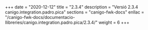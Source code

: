 +++
date        = "2020-12-12"
title       = "2.3.4"
description = "Versió 2.3.4 canigo.integration.padro.pica"
sections    = "canigo-fwk-docs"
enllac		= "/canigo-fwk-docs/documentacio-llibreries/canigo.integration.padro.pica/2.3.4/"
weight		= 6
+++
